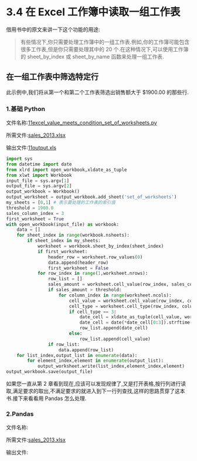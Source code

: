 # 3.4 在 Excel 工作簿中读取一组工作表

借用书中的原文来讲一下这个功能的用途:

> 有些情况下,你只需要处理工作簿中的一组工作表.例如,你的工作簿可能包含很多工作表,但是你只需要处理其中的 20 个.在这种情况下,可以使用工作簿的 sheet_by_index 或 sheet_by_name 函数来处理一组工作表.

## 在一组工作表中筛选特定行

此示例中,我们将从第一个和第二个工作表筛选出销售额大于 $1900.00 的那些行.

### 1.基础 Python

文件名称:[11excel_value_meets_condition_set_of_worksheets.py](https://github.com/wyqdgggfk/Python-Data-Analyze/blob/master/第%203%20章所需资料/11excel_value_meets_condition_set_of_worksheets.py)

所需文件:[sales_2013.xlsx](https://github.com/wyqdgggfk/Python-Data-Analyze/blob/master/第%203%20章所需资料/sales_2013.xlsx)

输出文件:[11output.xls](https://github.com/wyqdgggfk/Python-Data-Analyze/blob/master/第%203%20章所需资料/11output.xls)

```python
import sys
from datetime import date 
from xlrd import open_workbook,xldate_as_tuple
from xlwt import Workbook
input_file = sys.argv[1]
output_file = sys.argv[2]
output_workbook = Workbook()
output_worksheet = output_workbook.add_sheet('set_of_worksheets')
my_sheets = [0,1] # 表示要处理的工作表的索引值
threshold = 1900.0
sales_column_index = 3
first_worksheet = True
with open_workbook(input_file) as workbook:
	data = []
	for sheet_index in range(workbook.nsheets):
		if sheet_index in my_sheets:
			worksheet = workbook.sheet_by_index(sheet_index)
			if first_worksheet:
				header_row = worksheet.row_values(0)
				data.append(header_row)
				first_worksheet = False
			for row_index in range(1,worksheet.nrows):
				row_list = []
				sales_amount = worksheet.cell_value(row_index, sales_column_index)
				if sales_amount > threshold:
					for column_index in range(worksheet.ncols):
						cell_value = worksheet.cell_value(row_index, column_index)
						cell_type = worksheet.cell_type(row_index, column_index)
						if cell_type == 3:
							date_cell = xldate_as_tuple(cell_value, workbook.datemode)
							date_cell = date(*date_cell[0:3]).strftime('%m/%d/%Y')
							row_list.append(date_cell)
						else:
							row_list.append(cell_value)
				if row_list:
					data.append(row_list)
	for list_index,output_list in enumerate(data):
		for element_index,element in enumerate(output_list):
			output_worksheet.write(list_index,element_index,element)
output_workbook.save(output_file)
```

如果您一直从第 2 章看到现在,应该可以发现规律了,又是打开表格,按行列进行读取,满足要求的取出,不满足要求的就进入到下一行列查找,这样的思路贯穿了这本书.接下来看看用 Pandas 怎么处理.

### 2.Pandas

文件名称:

所需文件:[sales_2013.xlsx](https://github.com/wyqdgggfk/Python-Data-Analyze/blob/master/第%203%20章所需资料/sales_2013.xlsx)

输出文件:





































